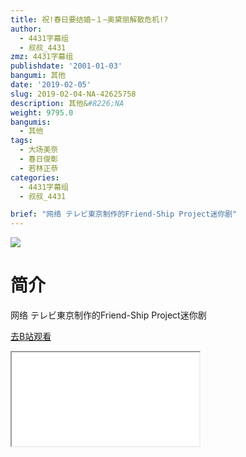 ```yaml
---
title: 祝!春日要结婚~１~奥黛丽解散危机!?
author:
  - 4431字幕组
  - 叔叔_4431
zmz: 4431字幕组
publishdate: '2001-01-03'
bangumi: 其他
date: '2019-02-05'
slug: 2019-02-04-NA-42625758
description: 其他&#8226;NA
weight: 9795.0
bangumis:
  - 其他
tags:
  - 大场美奈
  - 春日俊彰
  - 若林正恭
categories:
  - 4431字幕组
  - 叔叔_4431

brief: "网络 テレビ東京制作的Friend-Ship Project迷你剧"
---
```

![](https://i.imgur.com/eoUjDez.jpg)
# 简介  
网络
テレビ東京制作的Friend-Ship Project迷你剧  

[去B站观看](https://www.bilibili.com/video/av42625758/)
<div class ="resp-container"><iframe class="testiframe" src="//player.bilibili.com/player.html?aid=42625758"", scrolling="no", allowfullscreen="true" > </iframe></div> 
